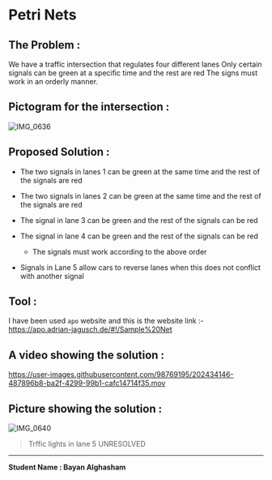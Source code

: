 # Petri Nets
## The Problem :

   We have a traffic intersection that regulates four different lanes
   Only certain signals can be green at a specific time and the rest 
   are red The signs must work in an orderly manner.
   

## Pictogram for the intersection :
   
   ![IMG_0636](https://user-images.githubusercontent.com/98769195/202431264-58d80b4d-5420-4eb8-9849-a5e181cadb82.jpeg)


## Proposed Solution :

  - The two signals in lanes 1 can be green at the same time and the rest of the signals are red
   
  - The two signals in lanes 2 can be green at the same time and the rest of the signals are red
   
  - The signal in lane 3 can be green and the rest of the signals can be red
   
  - The signal in lane 4 can be green and the rest of the signals can be red

     - The signals must work according to the above order

  - Signals in Lane 5 allow cars to reverse lanes when this does not conflict with another signal

## Tool :
   
   I have been used `apo` website
   and this is the website link :- 
   https://apo.adrian-jagusch.de/#!/Sample%20Net
   
   
## A video showing the solution :

    
   https://user-images.githubusercontent.com/98769195/202434146-487896b8-ba2f-4299-99b1-cafc14714f35.mov


## Picture showing the solution :

   ![IMG_0640](https://user-images.githubusercontent.com/98769195/202436297-1479faba-5b1e-4f32-b1b0-7e31761dfaf3.jpeg)

   
   
   
   
   > Trffic lights in lane 5 UNRESOLVED 
   
 ------
 **Student Name : Bayan Alghasham**
